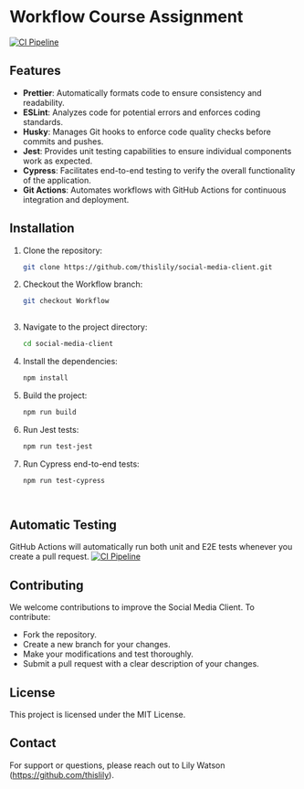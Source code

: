 # Workflow Course Assignment

[![CI Pipeline](https://github.com/thislily/social-media-client/actions/workflows/ci.yml/badge.svg)](https://github.com/thislily/social-media-client/actions/workflows/ci.yml)

## Features

- **Prettier**: Automatically formats code to ensure consistency and readability.
- **ESLint**: Analyzes code for potential errors and enforces coding standards.
- **Husky**: Manages Git hooks to enforce code quality checks before commits and pushes.
- **Jest**: Provides unit testing capabilities to ensure individual components work as expected.
- **Cypress**: Facilitates end-to-end testing to verify the overall functionality of the application.
- **Git Actions**: Automates workflows with GitHub Actions for continuous integration and deployment.

## Installation

1. Clone the repository:
   ```bash
   git clone https://github.com/thislily/social-media-client.git
   
2. Checkout the Workflow branch:
   ```bash
   git checkout Workflow
     
3. Navigate to the project directory:
   ```bash
   cd social-media-client
   
4. Install the dependencies:
   ```bash
   npm install

5. Build the project:
   ```bash
   npm run build

6. Run Jest tests:
   ```bash
   npm run test-jest

7. Run Cypress end-to-end tests:
   ```bash
   npm run test-cypress




## Automatic Testing
GitHub Actions will automatically run both unit and E2E tests whenever you create a pull request.
[![CI Pipeline](https://github.com/thislily/social-media-client/actions/workflows/ci.yml/badge.svg)](https://github.com/thislily/social-media-client/actions/workflows/ci.yml)


## Contributing
We welcome contributions to improve the Social Media Client. To contribute:

- Fork the repository.
- Create a new branch for your changes.
- Make your modifications and test thoroughly.
- Submit a pull request with a clear description of your changes.

## License
This project is licensed under the MIT License.

## Contact
For support or questions, please reach out to Lily Watson (https://github.com/thislily).

